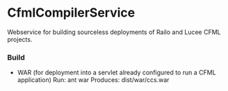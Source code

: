 CfmlCompilerService
===================

Webservice for building sourceless deployments of Railo and Lucee CFML projects.

### Build

 * WAR (for deployment into a servlet already configured to run a CFML application)
Run: ant war
Produces: dist/war/ccs.war
